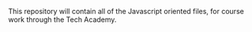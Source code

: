 This repository will contain all of the Javascript oriented files, for course work through the Tech Academy.